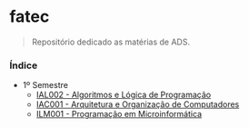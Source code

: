 # fatec
> Repositório dedicado as matérias de ADS.

### Índice
- 1º Semestre
  - [IAL002 - Algoritmos e Lógica de Programação](IAL002)
  - [IAC001 - Arquitetura e Organização de Computadores](IAC001)
  - [ILM001 - Programação em Microinformática](ILM001)
